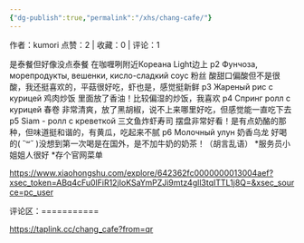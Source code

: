 ```yaml
---
{"dg-publish":true,"permalink":"/xhs/chang-cafe/"}
---
```


作者：kumori
点赞：2   |   收藏：0   |   评论：1

是泰餐但好像没点泰餐
在咖喱咧附近Кореана Light边上
p2 Фунчоза, морепродукты, вешенки, кисло-сладкий соус 粉丝 酸甜口偏酸但不是很酸，我还挺喜欢的，平菇很好吃，虾也是，感觉挺新鲜
p3 Жареный рис с курицей 鸡肉炒饭 里面放了香油！比较偏湿的炒饭，我喜欢
p4 Спринг ролл с курицей 春卷 非常清爽，放了黑胡椒，说不上来哪里好吃，但感觉能一直吃下去
p5 Siam - ролл с креветкой 三文鱼炸虾寿司 摆盘非常好看！是有点奶酪的那种，但味道挺和谐的，有黄瓜，吃起来不腻
p6 Молочный улун 奶香乌龙 好喝的( ˘꒳​˘ )没想到第一次喝是在国外，是不加牛奶的奶茶！（胡言乱语）
*服务员小姐姐人很好
*存个官网菜单

https://www.xiaohongshu.com/explore/642362fc0000000013004aef?xsec_token=ABq4cFu0lFiR12jIoKSaYmPZJi9mtz4gll3tqITTL1j8Q=&xsec_source=pc_user

评论区：===========

https://taplink.cc/chang_cafe?from=qr